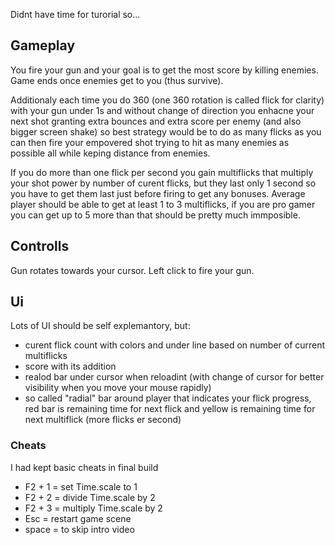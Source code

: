 Didnt have time for turorial so...

<h2>Gameplay</h2>
You fire your gun and your goal is to get the most score by killing enemies. Game ends once enemies get to you (thus survive).

Additionaly each time you do 360 (one 360 rotation is called flick for clarity) with your gun under 1s and without change of direction you enhacne your next shot
granting extra bounces and extra score per enemy (and also bigger screen shake) so best strategy would be to do as many flicks as you can then fire your empovered shot trying to hit as many enemies as possible all while keping distance from enemies. 

If you do more than one flick per second you gain multiflicks that multiply your shot power by number of curent flicks, but they last only 1 second so you have to get them last just before firing to get any bonuses. Average player should be able to get at least 1 to 3 multiflicks, if you are pro gamer you can get up to 5 more than that should be pretty much immposible.

<h2>Controlls</h2>
Gun rotates towards your cursor. Left click to fire your gun.

<h2>Ui</h2>
Lots of UI should be self explemantory, but:
<ul>
  <li>curent flick count with colors and under line based on number of current multiflicks</li>
  <li>score with its addition</li>
  <li>realod bar under cursor when reloadint (with change of cursor for better visibility when you move your mouse rapidly)</li>
  <li>so called "radial" bar around player that indicates your flick progress, red bar is remaining time for next flick and yellow is remaining time for next multiflick (more flicks er second)</li>
</ul>


<h3>Cheats</h3>
I had kept basic cheats in final build
<ul>
  <li>F2 + 1 = set Time.scale to 1</li>
  <li>F2 + 2 = divide Time.scale by 2</li>
  <li>F2 + 3 = multiply Time.scale by 2</li>
  <li>Esc = restart game scene</li>
  <li>space = to skip intro video</li>
</ul>
